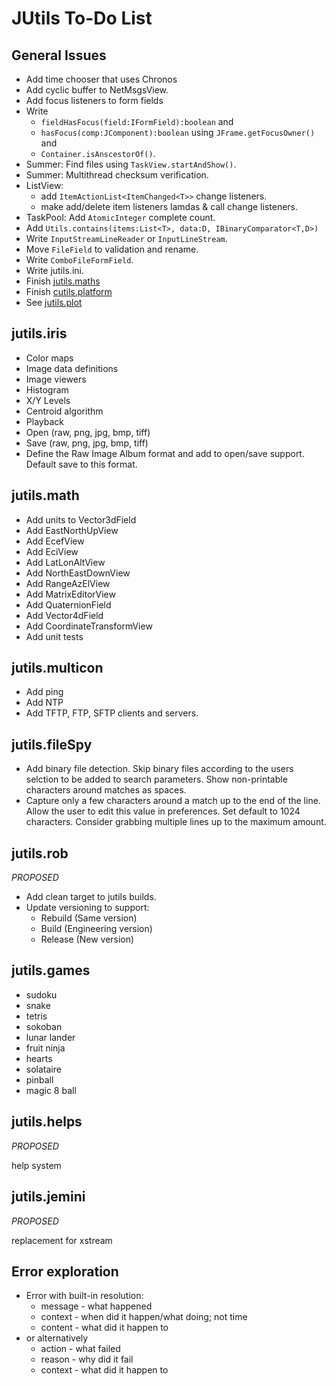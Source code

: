 # JUtils To-Do List

## General Issues

- Add time chooser that uses Chronos
- Add cyclic buffer to NetMsgsView.
- Add focus listeners to form fields
- Write 
  - `fieldHasFocus(field:IFormField):boolean` and 
  - `hasFocus(comp:JComponent):boolean` using `JFrame.getFocusOwner()` and 
  - `Container.isAnscestorOf()`.
- Summer: Find files using `TaskView.startAndShow()`.
- Summer: Multithread checksum verification.
- ListView:
  - add `ItemActionList<ItemChanged<T>>` change listeners.
  - make add/delete item listeners lamdas & call change listeners.
- TaskPool: Add `AtomicInteger` complete count.
- Add `Utils.contains(items:List<T>, data:D, IBinaryComparator<T,D>)`
- Write `InputStreamLineReader` or `InputLineStream`.
- Move `FileField` to validation and rename.
- Write `ComboFileFormField`.
- Write jutils.ini.
- Finish [jutils.maths](./docs/math.md)
- Finish [cutils.platform](./docs/cutils.md)
- See [jutils.plot](./docs/plot.md)

## jutils.iris

- Color maps
- Image data definitions
- Image viewers
- Histogram
- X/Y Levels
- Centroid algorithm
- Playback
- Open (raw, png, jpg, bmp, tiff)
- Save (raw, png, jpg, bmp, tiff)
- Define the Raw Image Album format and add to open/save support. Default save to this format.

## jutils.math

- Add units to Vector3dField
- Add EastNorthUpView
- Add EcefView
- Add EciView
- Add LatLonAltView
- Add NorthEastDownView
- Add RangeAzElView
- Add MatrixEditorView
- Add QuaternionField
- Add Vector4dField
- Add CoordinateTransformView
- Add unit tests

## jutils.multicon

- Add ping
- Add NTP
- Add TFTP, FTP, SFTP clients and servers.

## jutils.fileSpy

- Add binary file detection. Skip binary files according to the users selction to be added to search parameters. Show non-printable characters around matches as spaces.
- Capture only a few characters around a match up to the end of the line. Allow the user to edit this value in preferences. Set default to 1024 characters. Consider grabbing multiple lines up to the maximum amount.

## jutils.rob
*PROPOSED*

- Add clean target to jutils builds.
- Update versioning to support:
  - Rebuild (Same version)
  - Build (Engineering version)
  - Release (New version)

## jutils.games

- sudoku
- snake
- tetris
- sokoban
- lunar lander
- fruit ninja
- hearts
- solataire
- pinball
- magic 8 ball

## jutils.helps
*PROPOSED*

help system

## jutils.jemini
*PROPOSED*

replacement for xstream

## Error exploration

- Error with built-in resolution:
  - message - what happened
  - context - when did it happen/what doing; not time
  - content - what did it happen to
- or alternatively
  - action - what failed
  - reason - why did it fail
  - context - what did it happen to
